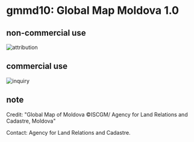 # gmmd10: Global Map Moldova 1.0
## non-commercial use
![attribution](https://globalmaps.github.io/globalmaps/attribution.png)
## commercial use
![inquiry](https://globalmaps.github.io/globalmaps/inquiry.png)

## note
Credit: "Global Map of Moldova ©ISCGM/ Agency for Land Relations and Cadastre, Moldova"

Contact: Agency for Land Relations and Cadastre.
